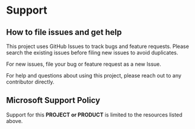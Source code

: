 # Support

## How to file issues and get help  

This project uses GitHub Issues to track bugs and feature requests. Please search the existing issues before filing new issues to avoid duplicates. 

For new issues, file your bug or feature request as a new Issue.

For help and questions about using this project, please reach out to any contributor directly. 

## Microsoft Support Policy  

Support for this **PROJECT or PRODUCT** is limited to the resources listed above.
